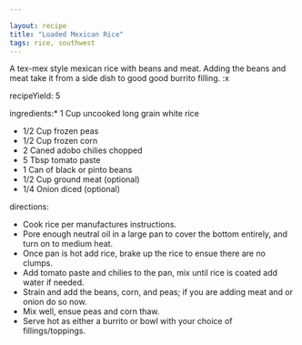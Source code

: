 ```yaml
---

layout: recipe
title: "Loaded Mexican Rice"
tags: rice, southwest
---
```


A tex-mex style mexican rice with beans and meat. Adding the beans and meat take it from a side
dish to good good burrito filling. :x

recipeYield: 5

ingredients:* 1 Cup uncooked long grain white rice
* 1/2 Cup frozen peas
* 1/2 Cup frozen corn
* 2 Caned adobo chilies chopped
* 5 Tbsp tomato paste
* 1 Can of black or pinto beans
* 1/2 Cup ground meat (optional)
* 1/4 Onion diced (optional)

directions:
- Cook rice per manufactures instructions.
- Pore enough neutral oil in a large pan to cover the bottom entirely, and turn on to medium heat.
- Once pan is hot add rice, brake up the rice to ensue there are no clumps.
- Add tomato paste and chilies to the pan, mix until rice is coated add water if needed.
- Strain and add the beans, corn, and peas; if you are adding meat and or onion do so now.
- Mix well, ensue peas and corn thaw.
- Serve hot as either a burrito or bowl with your choice of fillings/toppings.

